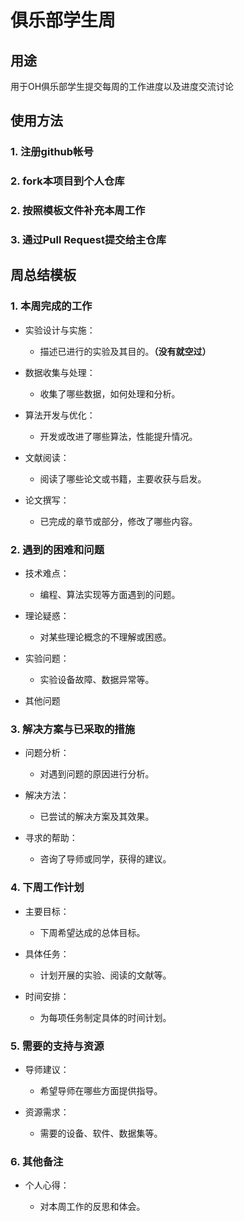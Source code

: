 # 俱乐部学生周

## 用途
用于OH俱乐部学生提交每周的工作进度以及进度交流讨论

## 使用方法
### 1. 注册github帐号
### 2. fork本项目到个人仓库
### 2. 按照模板文件补充本周工作
### 3. 通过Pull Request提交给主仓库

## 周总结模板

### 1. 本周完成的工作

*   实验设计与实施：

    *   描述已进行的实验及其目的。**（没有就空过）**

*   数据收集与处理：

    *   收集了哪些数据，如何处理和分析。

*   算法开发与优化：

    *   开发或改进了哪些算法，性能提升情况。

*   文献阅读：

    *   阅读了哪些论文或书籍，主要收获与启发。

*   论文撰写：

    *   已完成的章节或部分，修改了哪些内容。

### 2. 遇到的困难和问题

*   技术难点：

    *   编程、算法实现等方面遇到的问题。

*   理论疑惑：

    *   对某些理论概念的不理解或困惑。

*   实验问题：

    *   实验设备故障、数据异常等。

*   其他问题

### 3. 解决方案与已采取的措施

*   问题分析：

    *   对遇到问题的原因进行分析。

*   解决方法：

    *   已尝试的解决方案及其效果。

*   寻求的帮助：

    *   咨询了导师或同学，获得的建议。

### 4. 下周工作计划

*   主要目标：

    *   下周希望达成的总体目标。

*   具体任务：

    *   计划开展的实验、阅读的文献等。

*   时间安排：

    *   为每项任务制定具体的时间计划。

### **5. 需要的支持与资源**

*   导师建议：

    *   希望导师在哪些方面提供指导。

*   资源需求：

    *   需要的设备、软件、数据集等。

### 6. 其他备注

*   个人心得：

    *   对本周工作的反思和体会。



